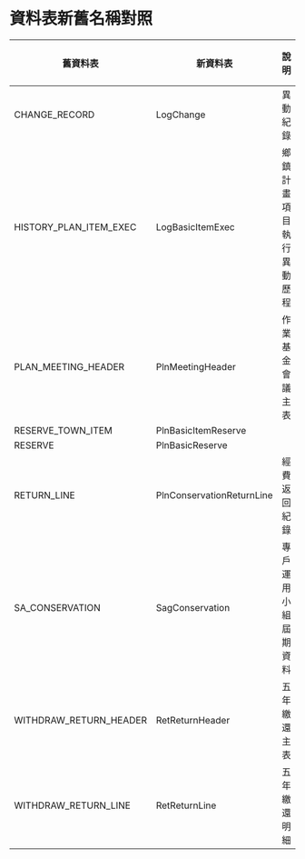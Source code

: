# 資料表新舊名稱對照

| 舊資料表               | 新資料表                  | 說明                     | 已過時 |
| ---------------------- | ------------------------- | ------------------------ | ------ |
| CHANGE_RECORD          | LogChange                 | 異動紀錄                         |        |
| HISTORY_PLAN_ITEM_EXEC | LogBasicItemExec          | 鄉鎮計畫項目執行異動歷程 |        |
| PLAN_MEETING_HEADER    | PlnMeetingHeader          | 作業基金會議主表         |        |
| RESERVE_TOWN_ITEM      | PlnBasicItemReserve       |                          |        |
| RESERVE                | PlnBasicReserve           |                          | O      |
| RETURN_LINE            | PlnConservationReturnLine | 經費返回紀錄             |        |
| SA_CONSERVATION        | SagConservation           | 專戶運用小組屆期資料     |        |
| WITHDRAW_RETURN_HEADER | RetReturnHeader           | 五年繳還主表             |        |
| WITHDRAW_RETURN_LINE   | RetReturnLine             | 五年繳還明細             |        |
